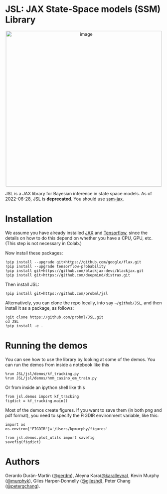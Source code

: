 # JSL: JAX State-Space models (SSM) Library

<p align="center">
  <img width="500" alt="image" src="https://user-images.githubusercontent.com/4108759/146819263-7d476231-22c9-4e03-98c6-a6b300d99c5e.png">
</p>

JSL is a JAX library for Bayesian inference in state space models.
As of 2022-06-28, JSL is **deprecated**. You should use  [ssm-jax](https://github.com/probml/ssm-jax).


# Installation

We assume you have already installed [JAX](https://github.com/google/jax#installation) and
[Tensorflow](https://www.tensorflow.org/install),
since the details on how to do this depend on whether you have a CPU, GPU, etc.
(This step is not necessary in Colab.)

Now install these packages:

```
!pip install --upgrade git+https://github.com/google/flax.git
!pip install --upgrade tensorflow-probability
!pip install git+https://github.com/blackjax-devs/blackjax.git
!pip install git+https://github.com/deepmind/distrax.git
```

Then install JSL:
```
!pip install git+https://github.com/probml/jsl
```
Alternatively, you can clone the repo locally, into say `~/github/JSL`, and then install it as a package, as follows:
```
!git clone https://github.com/probml/JSL.git
cd JSL
!pip install -e .
```

# Running the demos

You can see how to use the library by looking at some of the demos.
You can run the demos from inside a notebook like this
```
%run JSL/jsl/demos/kf_tracking.py
%run JSL/jsl/demos/hmm_casino_em_train.py
```

Or from inside an ipython shell like this
```
from jsl.demos import kf_tracking
figdict = kf_tracking.main()
```

Most of the demos create figures. If you want to save them (in both png and pdf format),
you need to specify the FIGDIR environment variable, like this:
```
import os
os.environ["FIGDIR"]='/Users/kpmurphy/figures'

from jsl.demos.plot_utils import savefig
savefig(figdict)
```

# Authors
  
Gerardo Durán-Martín ([@gerdm](https://github.com/gerdm)), Aleyna Kara([@karalleyna](https://github.com/karalleyna)), Kevin Murphy ([@murphyk](https://github.com/murphyk)), Giles Harper-Donnelly ([@gileshd](https://github.com/gileshd)), Peter Chang ([@petergchang](https://github.com/petergchang)).
